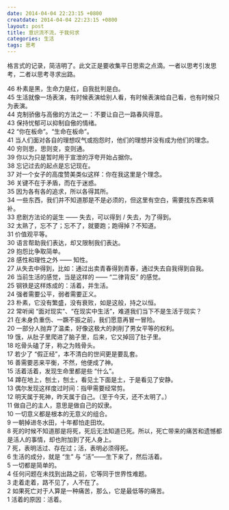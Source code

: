 ```yaml
---
date: 2014-04-04 22:23:15 +0800
creatdate: 2014-04-04 22:23:15 +0800
layout: post
title: 意识流不流，于我何求
categories: 生活
tags: 思考
---
```


格言式的记录，简洁明了。此文正是要收集平日思索之点滴。一者以思考引发思考，二者以思考寻求出路。

46 朴素是黑，生命力是红，自我批判是白。  
45 生活就像一场表演，有时候表演给别人看，有时候表演给自己看，也有时候只为表演。  
44 克制骄傲与高傲的方法之一：不要让自己一路春风得意。  
43 保持忧郁可以抑制自傲的情绪。  
42 “你在板命”。“生命在板命”。  
41 当人们面对各自的理想叹气或抱怨时，他们的理想并没有成为他们的理念。  
40 穷则思，思则变，变则通。  
39 你以为只是暂时用于宣泄的浮夸开始占据你。  
38 忘记过去的起点是忘记现在。  
37 对一个女子的高度赞美类似这样：你在我这里是个理念。  
36 关键不在于矛盾，而在于迷惑。  
35 因为各有各的追求，所以各得其所。  
34 一些东西，我们并不知道那是不是必须的，但这里有空白，需要找东西来填补。  
33 悲剧方法论的诞生 —— 失去，可以得到 / 失去，为了得到。  
32 太熟了，忘不了；忘不了，就要跑；跑得掉？不知道。  
31 价值观平等。  
30 语言帮助我们表达，却又限制我们表达。  
29 抱怨比争取简单。  
28 感性和理性之外 —— 知性。  
27 从失去中得到，比如：通过出卖青春得到青春，通过失去自我得到自我。  
26 当前生活的感觉，当是这样的 —— “二律背反” 的感觉。  
25 钢铁是这样炼成的：活着，并生活。  
24 强者需要公平，弱者需要正义。  
23 朴素，它没有繁盛，没有衰败，如是这般，持之以恒。  
22 常听闻 “面对现实”、“在现实中生活”，难道我们当下不是生活于现实？  
21 在未身负重伤、一蹶不振之前，我们愿意再冒一冒险。  
20 一部分人抛弃了温柔，好像这极大的剥削了男女平等的权利。  
19 饿，从肚子里爬进了脑子里，后来，它又掉回了肚子里。  
18 吃骨头磕了牙，称之为贱骨头。  
17 若少了 “假正经”，本不清白的世间更是要乱套。  
16 善需要恶来平衡，不然，他便成了神。  
15 活着活着，发现生命里都是些 “什么”。  
14 蹲在地上，刨土，刨土，看见土下面是土，于是看见了安静。  
13 偶尔发现这样度过时间：指甲需要经常剪。  
12 明天属于死神，昨天属于自己。（至于今天，还不太明了。）  
11 做自己的主人，意思是做自己的奴隶。  
10 一切意义都是根本的无意义的组合。  
9 一朝掉进冬水田，十年都怕走田坎。  
8 死的时候不知道那是将死，死后无法知道已死。所以，死亡带来的痛苦和遗憾都是活人的事情，却也附加到了死人身上。  
7 死，表明活过、存在过；活，表明必须得死。  
6 生活的成分，就是 “生” 与 “活”——生下来了，然后活着。  
5 一切都是简单的。  
4 任何问题在未找到出路之前，它等同于世界性难题。  
3 走着走着，路不见了，人不在了。  
2 如果死亡对于人算是一种痛苦，那么，它是最低等的痛苦。  
1 活着的原因：活着。